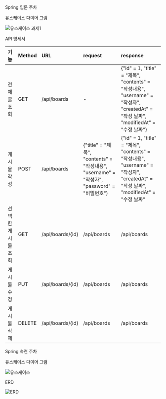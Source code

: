Spring 입문 주차

유스케이스 다이어 그램

![유스케이스 과제1](https://user-images.githubusercontent.com/121671967/218910687-4e78dba7-8806-4f50-b700-86057e917ec7.png)

API 명세서

|기능|Method|URL|request|response|
|:---|:---|:---|:---|:---|
|전체 글 조회|GET|/api/boards|-|{"id" = 1, "title" = "제목", "contents" = "작성내용", "username" = "작성자", "createdAt" = "작성 날짜", "modifiedAt" = "수정 날짜"}|
|게시물 작성|POST|/api/boards|{"title" = "제목", "contents" = "작성내용", "username" = "작성자", "password" = "비밀번호")|{"id" = 1, "title" = "제목", "contents" = "작성내용", "username" = "작성자", "createdAt" = "작성 날짜", "modifiedAt" = "수정 날짜"|
|선택한 게시물 조회|GET|/api/boards/{id}|/api/boards|/api/boards|
|게시물 수정|PUT|/api/boards/{id}|/api/boards|/api/boards|
|게시물 삭제|DELETE|/api/boards/{id}|/api/boards|/api/boards|


Spring 숙련 주차

유스케이스 다이어 그램

![유스케이스](https://user-images.githubusercontent.com/121671967/218906591-34697b9b-1ea5-49b0-9835-75eab88874a4.png)


ERD

![ERD](https://user-images.githubusercontent.com/121671967/218906603-ddd543f6-b944-4e1c-8f6f-ecf091bcedd6.png)
